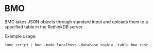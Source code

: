 # BMO

BMO takes JSON objects through standard input and uploads them to a specified table in the RethinkDB server.

Example usage:

`some_script | bmo -node localhost -database sophia -table bmo_test`

